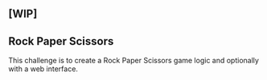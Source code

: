 ## [WIP]

## Rock Paper Scissors

This challenge is to create a Rock Paper Scissors game logic and optionally with a web interface.
